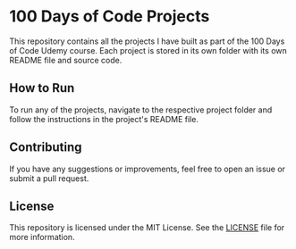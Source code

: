 # 100 Days of Code Projects

This repository contains all the projects I have built as part of the 100 Days of Code Udemy course. Each project is stored in its own folder with its own README file and source code.

## How to Run

To run any of the projects, navigate to the respective project folder and follow the instructions in the project's README file.

## Contributing

If you have any suggestions or improvements, feel free to open an issue or submit a pull request.

## License

This repository is licensed under the MIT License. See the [LICENSE](./LICENSE) file for more information.